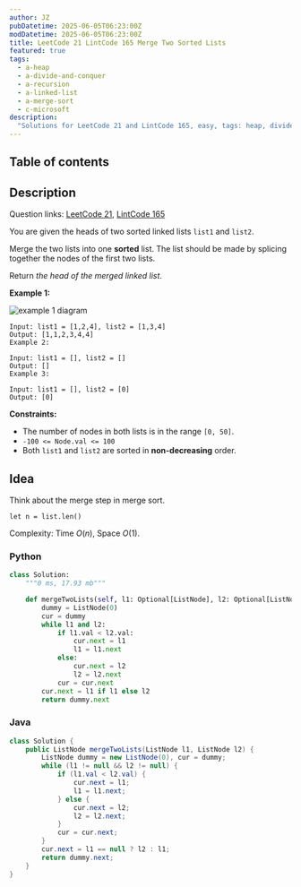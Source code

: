 ```yaml
---
author: JZ
pubDatetime: 2025-06-05T06:23:00Z
modDatetime: 2025-06-05T06:23:00Z
title: LeetCode 21 LintCode 165 Merge Two Sorted Lists
featured: true
tags:
  - a-heap
  - a-divide-and-conquer
  - a-recursion
  - a-linked-list
  - a-merge-sort
  - c-microsoft
description:
  "Solutions for LeetCode 21 and LintCode 165, easy, tags: heap, divide and conquer, linked list, merge sort, companies: microsoft"
---
```


## Table of contents

## Description

Question links: [LeetCode 21](https://leetcode.com/problems/merge-two-sorted-lists/description/), [LintCode 165](https://www.lintcode.com/problem/165/)

You are given the heads of two sorted linked lists `list1` and `list2`.

Merge the two lists into one **sorted** list. The list should be made by splicing together the nodes of the first two lists.

Return _the head of the merged linked list_.

**Example 1:**

![example 1 diagram](https://assets.leetcode.com/uploads/2020/10/03/merge_ex1.jpg)

```shell
Input: list1 = [1,2,4], list2 = [1,3,4]
Output: [1,1,2,3,4,4]
Example 2:

Input: list1 = [], list2 = []
Output: []
Example 3:

Input: list1 = [], list2 = [0]
Output: [0]
```

**Constraints:**

-   The number of nodes in both lists is in the range `[0, 50]`.
-   `-100 <= Node.val <= 100`
-   Both `list1` and `list2` are sorted in **non-decreasing** order.

## Idea

Think about the merge step in merge sort.

`let n = list.len()`

Complexity: Time $O(n)$, Space $O(1)$.

### Python

```python
class Solution:
    """0 ms, 17.93 mb"""

    def mergeTwoLists(self, l1: Optional[ListNode], l2: Optional[ListNode]) -> Optional[ListNode]:
        dummy = ListNode(0)
        cur = dummy
        while l1 and l2:
            if l1.val < l2.val:
                cur.next = l1
                l1 = l1.next
            else:
                cur.next = l2
                l2 = l2.next
            cur = cur.next
        cur.next = l1 if l1 else l2
        return dummy.next
```

### Java

```java
class Solution {
    public ListNode mergeTwoLists(ListNode l1, ListNode l2) {
        ListNode dummy = new ListNode(0), cur = dummy;
        while (l1 != null && l2 != null) {
            if (l1.val < l2.val) {
                cur.next = l1;
                l1 = l1.next;
            } else {
                cur.next = l2;
                l2 = l2.next;
            }
            cur = cur.next;
        }
        cur.next = l1 == null ? l2 : l1;
        return dummy.next;
    }
}
```
